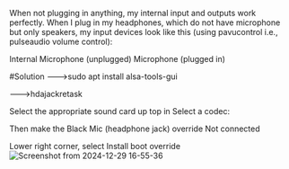 When not plugging in anything, my internal input and outputs work perfectly. When I plug in my headphones, which do not have microphone but only speakers, my input devices look like this (using pavucontrol i.e., pulseaudio volume control):

Internal Microphone (unplugged)
Microphone (plugged in)

#Solution
--->sudo apt install alsa-tools-gui

--->hdajackretask

Select the appropriate sound card up top in Select a codec:

Then make the Black Mic (headphone jack) override Not connected

Lower right corner, select Install boot override
![Screenshot from 2024-12-29 16-55-36](https://github.com/user-attachments/assets/a19658ac-9d57-458b-ab60-f9184aeb7ffa)





